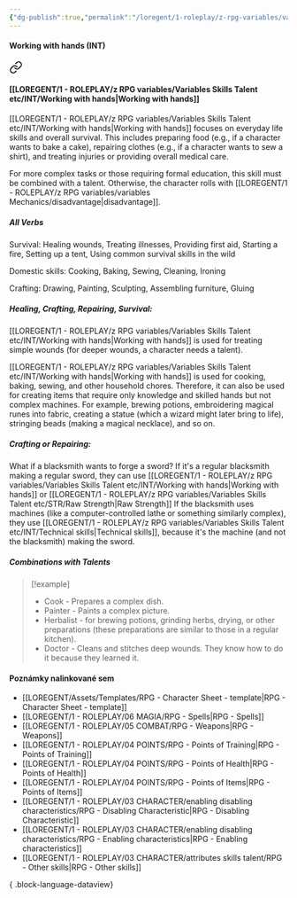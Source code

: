 ```yaml
---
{"dg-publish":true,"permalink":"/loregent/1-roleplay/z-rpg-variables/variables-skills-talent-etc/int/working-with-hands/"}
---
```


#### Working with hands (INT)

<div class="transclusion internal-embed is-loaded"><a class="markdown-embed-link" href="/loregent/1-roleplay/03-character/attributes-skills-talent/rpg-skills-int/#working-with-hands" aria-label="Open link"><svg xmlns="http://www.w3.org/2000/svg" width="24" height="24" viewBox="0 0 24 24" fill="none" stroke="currentColor" stroke-width="2" stroke-linecap="round" stroke-linejoin="round" class="svg-icon lucide-link"><path d="M10 13a5 5 0 0 0 7.54.54l3-3a5 5 0 0 0-7.07-7.07l-1.72 1.71"></path><path d="M14 11a5 5 0 0 0-7.54-.54l-3 3a5 5 0 0 0 7.07 7.07l1.71-1.71"></path></svg></a><div class="markdown-embed">



#### [[LOREGENT/1 - ROLEPLAY/z RPG variables/Variables Skills Talent etc/INT/Working with hands\|Working with hands]]

[[LOREGENT/1 - ROLEPLAY/z RPG variables/Variables Skills Talent etc/INT/Working with hands\|Working with hands]] focuses on everyday life skills and overall survival. This includes preparing food (e.g., if a character wants to bake a cake), repairing clothes (e.g., if a character wants to sew a shirt), and treating injuries or providing overall medical care.

For more complex tasks or those requiring formal education, this skill must be combined with a talent. Otherwise, the character rolls with [[LOREGENT/1 - ROLEPLAY/z RPG variables/variables Mechanics/disadvantage\|disadvantage]].

##### All Verbs

Survival: 
Healing wounds, Treating illnesses, Providing first aid, Starting a fire, Setting up a tent, Using common survival skills in the wild

Domestic skills: 
Cooking, Baking, Sewing, Cleaning, Ironing

Crafting: 
Drawing, Painting, Sculpting, Assembling furniture, Gluing

##### Healing, Crafting, Repairing, Survival:

[[LOREGENT/1 - ROLEPLAY/z RPG variables/Variables Skills Talent etc/INT/Working with hands\|Working with hands]] is used for treating simple wounds (for deeper wounds, a character needs a talent).

[[LOREGENT/1 - ROLEPLAY/z RPG variables/Variables Skills Talent etc/INT/Working with hands\|Working with hands]] is used for cooking, baking, sewing, and other household chores. Therefore, it can also be used for creating items that require only knowledge and skilled hands but not complex machines. For example, brewing potions, embroidering magical runes into fabric, creating a statue (which a wizard might later bring to life), stringing beads (making a magical necklace), and so on.

##### Crafting or Repairing:

What if a blacksmith wants to forge a sword? If it's a regular blacksmith making a regular sword, they can use [[LOREGENT/1 - ROLEPLAY/z RPG variables/Variables Skills Talent etc/INT/Working with hands\|Working with hands]] or [[LOREGENT/1 - ROLEPLAY/z RPG variables/Variables Skills Talent etc/STR/Raw Strength\|Raw Strength]] If the blacksmith uses machines (like a computer-controlled lathe or something similarly complex), they use [[LOREGENT/1 - ROLEPLAY/z RPG variables/Variables Skills Talent etc/INT/Technical skills\|Technical skills]], because it's the machine (and not the blacksmith) making the sword.

##### Combinations with Talents

> [!example]
> * Cook - Prepares a complex dish.
> * Painter - Paints a complex picture.
> * Herbalist - for brewing potions, grinding herbs, drying, or other preparations (these preparations are similar to those in a regular kitchen).
> * Doctor - Cleans and stitches deep wounds. They know how to do it because they learned it.


</div></div>

#### Poznámky nalinkované sem
- [[LOREGENT/Assets/Templates/RPG - Character Sheet - template\|RPG - Character Sheet - template]]
- [[LOREGENT/1 - ROLEPLAY/06 MAGIA/RPG - Spells\|RPG - Spells]]
- [[LOREGENT/1 - ROLEPLAY/05 COMBAT/RPG - Weapons\|RPG - Weapons]]
- [[LOREGENT/1 - ROLEPLAY/04 POINTS/RPG - Points of Training\|RPG - Points of Training]]
- [[LOREGENT/1 - ROLEPLAY/04 POINTS/RPG - Points of Health\|RPG - Points of Health]]
- [[LOREGENT/1 - ROLEPLAY/04 POINTS/RPG - Points of Items\|RPG - Points of Items]]
- [[LOREGENT/1 - ROLEPLAY/03 CHARACTER/enabling disabling characteristics/RPG - Disabling Characteristic\|RPG - Disabling Characteristic]]
- [[LOREGENT/1 - ROLEPLAY/03 CHARACTER/enabling disabling characteristics/RPG - Enabling characteristics\|RPG - Enabling characteristics]]
- [[LOREGENT/1 - ROLEPLAY/03 CHARACTER/attributes skills talent/RPG - Other skills\|RPG - Other skills]]

{ .block-language-dataview}
